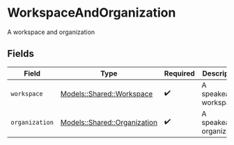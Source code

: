 # WorkspaceAndOrganization

A workspace and organization


## Fields

| Field                                                               | Type                                                                | Required                                                            | Description                                                         |
| ------------------------------------------------------------------- | ------------------------------------------------------------------- | ------------------------------------------------------------------- | ------------------------------------------------------------------- |
| `workspace`                                                         | [Models::Shared::Workspace](../../models/shared/workspace.md)       | :heavy_check_mark:                                                  | A speakeasy workspace                                               |
| `organization`                                                      | [Models::Shared::Organization](../../models/shared/organization.md) | :heavy_check_mark:                                                  | A speakeasy organization                                            |
